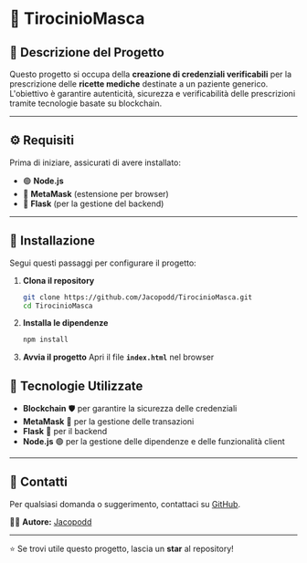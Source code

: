 # 🏥 TirocinioMasca

## 📝 Descrizione del Progetto  
Questo progetto si occupa della **creazione di credenziali verificabili** per la prescrizione delle **ricette mediche** destinate a un paziente generico.  
L'obiettivo è garantire autenticità, sicurezza e verificabilità delle prescrizioni tramite tecnologie basate su blockchain.  

---

## ⚙️ Requisiti  
Prima di iniziare, assicurati di avere installato:  
- 🟢 **Node.js**  
- 🦊 **MetaMask** (estensione per browser)  
- 🐍 **Flask** (per la gestione del backend)

---

## 🚀 Installazione  
Segui questi passaggi per configurare il progetto:  

1. **Clona il repository**  
   ```bash
   git clone https://github.com/Jacopodd/TirocinioMasca.git
   cd TirocinioMasca
   ```
2. **Installa le dipendenze**
   ```bash
   npm install
   ```
3. **Avvia il progetto**
Apri il file **`index.html`** nel browser

## 🔗 Tecnologie Utilizzate  
- **Blockchain** 🛡️ per garantire la sicurezza delle credenziali  
- **MetaMask** 🦊 per la gestione delle transazioni  
- **Flask** 🐍 per il backend  
- **Node.js** 🟢 per la gestione delle dipendenze e delle funzionalità client  

---

## 📌 Contatti  
Per qualsiasi domanda o suggerimento, contattaci su [GitHub](https://github.com/Jacopodd/TirocinioMasca).  

👨‍💻 **Autore:** [Jacopodd](https://github.com/Jacopodd)  

---

⭐ Se trovi utile questo progetto, lascia un **star** al repository!  
